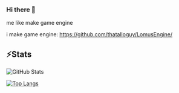 ### Hi there 👋

me like make game engine

i make game engine:
https://github.com/thatalloguy/LomusEngine/


## ⚡Stats
![GitHub Stats](https://github-readme-stats.vercel.app/api?username=thatalloguy&theme=radical&rank_icon=github)



[![Top Langs](https://github-readme-stats.vercel.app/api/top-langs/?username=thatalloguy&theme=radical)](https://github.com/thatalloguy/LomusEngine)


